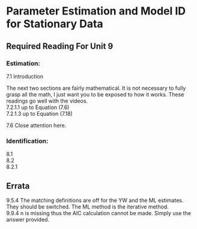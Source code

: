 # Parameter Estimation and Model ID for Stationary Data

## Required Reading For Unit 9

### Estimation:

7.1 Introduction  

The next two sections are fairly mathematical.  It is not necessary to fully grasp all the math, I just want you to be exposed to how it works.  These readings go well with the videos.    
7.2.1.1 up to Equation (7.6)  
7.2.1.3 up to Equation (7.18)  

7.6  Close attention here.   

### Identification:

8.1  
8.2  
8.2.1  


## Errata

9.5.4 The matching definitions are off for the YW and the ML estimates.  They should be switched.  The ML method is the iterative method.    
9.9.4 n is missing thus the AIC calculation cannot be made.  Simply use the answer provided.   

